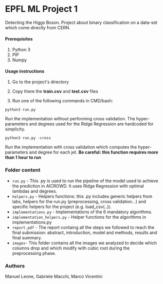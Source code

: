 # EPFL ML Project 1

Detecting the Higgs Boson. Project about binary classification on a data-set which come directly from CERN.


#### Prerequisites

1. Python 3
2. PIP
3. Numpy


#### Usage instructions

1. Go to the project's directory

2. Copy there the **train.csv** and **test.csv** files

3. Run one of the following commands in CMD/bash:

  ```
  python3 run.py
  ```
  Run the implementation without performing cross validation. The hyper-parameters and degrees used for the Ridge Regression are    hardcoded for simplicity.
  ```
  python3 run.py -cross
  ```
  Run the implementation with cross validation which computes the hyper-parameters and degree for each jet. **Be careful: this function requires more than 1 hour to run**
  
### Folder content

* `run.py` - This .py is used to run the pipeline of the model used to achieve the prediction in AICROWD. It uses Ridge Regression with  optimal lambdas and degrees. 
* `helpers.py` - Helpers functions: this .py includes generic helpers from labs, helpers for the run.py (preprocessing, cross validation...) and specific helpers for the project (e.g. load_csv(..)).
* `implementations.py` - Implementations of the 6 mandatory algorithms.
* `implementation_helpers.py` - Helper functions for the algorithms in implementations.py
* `report.pdf` - The report containg all the steps we followed to reach the final submission: abstract, introduction, model and methods, results and final summary.
* `images`- This folder contains all the images we analyzed to decide which columns drop and which modify with cubic root during the preprocessing phase.
### Authors
Manuel Leone, Gabriele Macchi, Marco Vicentini
